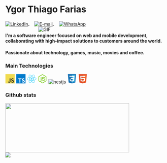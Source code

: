   <h1>Ygor Thiago Farias</h1>
  <section>
  <a href="https://linkedin.com/in/ygorthiago" target="_blank">
    <img align="center" src="https://i.ibb.co/HHvw15g/linkedin-icon.png" alt="LinkedIn" height="20" width="20" />   
  </a>&nbsp;&nbsp;&nbsp;
  <a href="mailto:ygorthiagof@gmail.com" target="_blank">
    <img align="center" src="https://i.ibb.co/6DVQrFW/gmail-icon.png" alt="E-mail" height="20" width="20" />
  </a>&nbsp;&nbsp;&nbsp;
   <a href="https://api.whatsapp.com/send?phone=557191381383&lang=en" target="_blank">
    <img align="center" src="https://cdn-icons-png.flaticon.com/512/733/733585.png" alt="WhatsApp" height="20" width="20" />
  </a>
  
  <img align="right" alt="GIF" src="https://i.ibb.co/94gG3Jg/1616084522477.gif" width="400"/>  
 
 #### I'm a software engineer focused on web and mobile development, collaborating with high-impact solutions to customers around the world.
  #### Passionate about technology, games, music, movies and coffee. 
  
</section>
  
  
<section>
 
### Main Technologies

<img src="https://raw.githubusercontent.com/devicons/devicon/master/icons/javascript/javascript-original.svg" alt="javascript" width="30" height="30"/>
<img src="https://raw.githubusercontent.com/devicons/devicon/master/icons/typescript/typescript-original.svg" alt="typescript" width="30" height="30"/>
<img src="https://raw.githubusercontent.com/devicons/devicon/master/icons/react/react-original.svg" alt="react" width="30" height="30"/>
<img src="https://raw.githubusercontent.com/devicons/devicon/master/icons/nodejs/nodejs-original.svg" alt="nodejs" width="30" height="30"/>
<img src="https://i.ibb.co/ctcXZyK/nestjs-logo-icon-169927.png" alt="nestjs"  width="60" height="30"/>
<img src="https://raw.githubusercontent.com/devicons/devicon/master/icons/css3/css3-original.svg" alt="css3"  width="30" height="30"/>
<img src="https://raw.githubusercontent.com/devicons/devicon/master/icons/html5/html5-original.svg" alt="html5"  width="30" height="30"/> 
 
</section>

<section>

 ### Github stats
  
  <img align="left" src="https://github-readme-stats.vercel.app/api/top-langs/?username=ygorthiago&layout=compact&theme=dark&exclude_repo=cyberpunk-game" width="390px" height="155px"/> 
  
  <img align="left" src="https://github-readme-stats.vercel.app/api?username=ygorthiago&show_icons=true&theme=dark&count_private=true" width="390px"/>
 
 </section>

